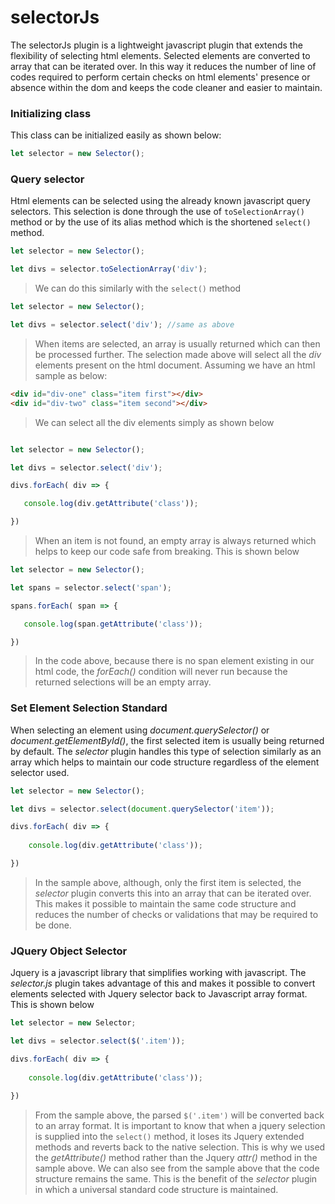 # selectorJs
The selectorJs plugin is a lightweight javascript plugin that extends the flexibility of selecting html elements. Selected elements are converted to array that can be iterated over. In this way it reduces the number of line of codes required to perform certain checks on html elements' presence or absence within the dom and keeps the code cleaner and easier to maintain.

### Initializing class
This class can be initialized easily as shown below: 

 ```js
 let selector = new Selector();
 ```

### Query selector
Html elements can be selected using the already known javascript query selectors. This selection is done through the use of ```toSelectionArray()``` method or by the use of its alias method which is the shortened ```select()``` method.

 ```js
 let selector = new Selector();

 let divs = selector.toSelectionArray('div');
 ```

 > We can do this similarly with the ```select()``` method

 ```js
 let selector = new Selector();

 let divs = selector.select('div'); //same as above
 ```

 > When items are selected, an array is usually returned which can then be processed further. The selection made above will select all the _div_ elements present on the html document. Assuming we have an html sample as below: 

 ```html
 <div id="div-one" class="item first"></div>
 <div id="div-two" class="item second"></div>
 ``` 

 > We can select all the div elements simply as shown below 

 ```js

 let selector = new Selector();

 let divs = selector.select('div');

 divs.forEach( div => {

    console.log(div.getAttribute('class')); 

 })
 ``` 

 > When an item is not found, an empty array is always returned which helps to keep our code safe from breaking. This is shown below

 ```js
 let selector = new Selector();

 let spans = selector.select('span');

 spans.forEach( span => {

    console.log(span.getAttribute('class')); 

 })
 ```

 > In the code above, because there is no span element existing in our html code, the _forEach()_ condition will never run because the returned selections will be an empty array.

### Set Element Selection Standard

When selecting an element using _document.querySelector()_ or _document.getElementById()_, the first selected item is usually being returned by default. The _selector_ plugin handles this type of selection similarly as an array which helps to maintain our code structure regardless of the element selector used. 

```js 
let selector = new Selector();

let divs = selector.select(document.querySelector('item'));

divs.forEach( div => {
    
    console.log(div.getAttribute('class')); 

})
```

> In the sample above, although, only the first item is selected, the _selector_ plugin converts this into an array that can be iterated over. This makes it possible to maintain the same code structure and reduces the number of checks or validations that may be required to be done.


### JQuery Object Selector 
Jquery is a javascript library that simplifies working with javascript. The _selector.js_ plugin takes advantage of this and makes it possible to convert elements selected with Jquery selector back to Javascript array format. This is shown below

```js 
let selector = new Selector;

let divs = selector.select($('.item'));

divs.forEach( div => {
    
    console.log(div.getAttribute('class')); 

})
```

> From the sample above, the parsed ```$('.item')``` will be converted back to an array format. It is important to know that when a jquery selection is supplied into the ```select()``` method, it loses its Jquery extended methods and reverts back to the native selection. This is why we used the _getAttribute()_ method rather than the Jquery _attr()_ method in the sample above. We can also see from the sample above that the code structure remains the same. This is the benefit of the _selector_ plugin in which a universal standard code structure is maintained.

